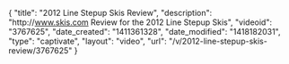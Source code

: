 {
    "title": "2012 Line Stepup Skis Review",
    "description": "http:\/\/www.skis.com Review for the 2012 Line Stepup Skis",
    "videoid": "3767625",
    "date_created": "1411361328",
    "date_modified": "1418182031",
    "type": "captivate",
    "layout": "video",
    "url": "\/v\/2012-line-stepup-skis-review\/3767625"
}